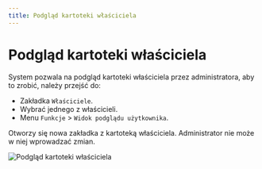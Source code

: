 ```yaml
---
title: Podgląd kartoteki właściciela
---
```


# Podgląd kartoteki właściciela

System pozwala na podgląd kartoteki właściciela przez administratora, aby to zrobić, należy przejść do:

- Zakładka `Właściciele`.
- Wybrać jednego z właścicieli.
- Menu `Funkcje` > `Widok podglądu użytkownika`.

Otworzy się nowa zakładka z kartoteką właściciela. Administrator nie może w niej wprowadzać zmian.

![Podgląd kartoteki właściciela](podgkartwlas.gif)